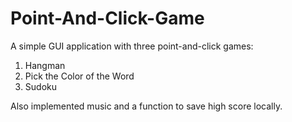# Point-And-Click-Game
A simple GUI application with three point-and-click games:
1. Hangman
2. Pick the Color of the Word
3. Sudoku

Also implemented music and a function to save high score locally.
